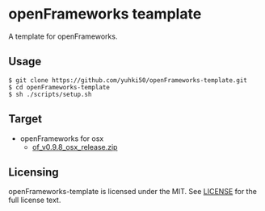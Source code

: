 # openFrameworks teamplate

A template for openFrameworks.


## Usage

```
$ git clone https://github.com/yuhki50/openFrameworks-template.git
$ cd openFrameworks-template
$ sh ./scripts/setup.sh
```


## Target

* openFrameworks for osx
    * [of_v0.9.8_osx_release.zip](http://openframeworks.cc/versions/v0.9.8/of_v0.9.8_osx_release.zip)


## Licensing

openFrameworks-template is licensed under the MIT. See [LICENSE](https://github.com/yuhki50/openFrameworks-template/blob/master/LICENSE) for the full
license text.
